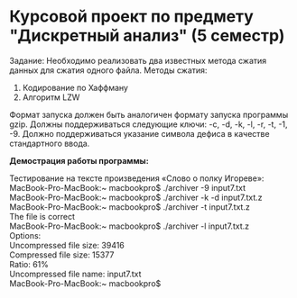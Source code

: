 # Курсовой проект по предмету "Дискретный анализ" (5 семестр)

Задание: Необходимо реализовать два известных метода сжатия данных для сжатия одного файла. Методы сжатия:
1. Кодирование по Хаффману
2. Алгоритм LZW

Формат запуска должен быть аналогичен формату запуска программы gzip. Должны поддерживаться следующие ключи: -c, -d, -k, -l, -r, -t, -1, -9. Должно поддерживаться указание символа дефиса в качестве стандартного ввода.

**Демострация работы программы:**

Тестирование на тексте произведения «Слово о полку Игореве»:  
MacBook-Pro-MacBook:~ macbookpro$ ./archiver -9 input7.txt  
MacBook-Pro-MacBook:~ macbookpro$ ./archiver -k -d input7.txt.z  
MacBook-Pro-MacBook:~ macbookpro$ ./archiver -t input7.txt.z  
The file is correct  
MacBook-Pro-MacBook:~ macbookpro$ ./archiver -l input7.txt.z  
Options:  
Uncompressed file size: 39416  
Compressed file size: 15377  
Ratio: 61%  
Uncompressed file name: input7.txt  
MacBook-Pro-MacBook:~ macbookpro$
